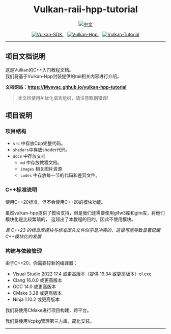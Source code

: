 <div align="center">

<h1>Vulkan-raii-hpp-tutorial</h1>

<p>
    <a href="#中文"><img src="https://img.shields.io/badge/中文-red?style=for-the-badge" alt="中文" /></a>
    <!-- &nbsp;&nbsp;
    <a href="#ENGLISH"><img src="https://img.shields.io/badge/English-blue?style=for-the-badge" alt="English" /></a> -->
</p>
<p>
    <a href="https://www.vulkan.org/">
        <img src="https://img.shields.io/badge/Vulkan-SDK-green?style=for-the-badge" alt="Vulkan-SDK" />
    </a>
    &nbsp;&nbsp;
    <a href="https://github.com/KhronosGroup/Vulkan-Hpp">
        <img src="https://img.shields.io/badge/Vulkan-Hpp-yellow?style=for-the-badge" alt="Vulkan-Hpp" />
    </a>
    &nbsp;&nbsp;
    <a href="https://github.com/Overv/VulkanTutorial">
        <img src="https://img.shields.io/badge/Vulkan-Tutorial-yellow?style=for-the-badge" alt="Vulkan-Tutorial" />
    </a>
</p>

</div>

---

<div id="中文">

## 项目文档说明

这是Vulkan的C++入门教程文档。  
我们将基于Vulkan-Hpp封装提供的raii相关内容进行介绍。

**文档网站：<https://Mysvac.github.io/vulkan-hpp-tutorial>**

> 本文档使用AI优化语言组织，请注意甄别错误!

## 项目说明

### 项目结构
- `src` 中存放Cpp完整代码。
- `shaders`中存放shader代码。
- `docs` 中存放文档
    - `md` 中存放教程文档。
    - `images` 相关图片资源
    - `codes` 中存放每一节的代码和差异文件。

### C++标准说明
使用C++20标准，但不会使用C++20的模块功能。

虽然vulkan-hpp提供了模块支持，但是我们还需要使用glfw3库和glm库，将他们模块化是比较繁琐的，
这超出了本教程的目的，因此不使用模块。

*且 C++23 的标准库模块与标准库头文件似乎是冲突的，这很可能导致显著延缓C++模块化的发展*

### 构建与依赖管理
由于C++20，你需要较新的编译器：
- Visual Studio 2022 17.4 或更高版本（提供 19.34 或更高版本）cl.exe
- Clang 16.0.0 或更高版本
- GCC 14.0 或更高版本
- CMake 3.28 或更高版本
- Ninja 1.10.2 或更高版本

我们将使用CMake进行项目构建，跨平台。

我们将使用Vcpkg管理第三方库，简化安装。


</div>

---
<!-- 
<div id="ENGLISH">

// TODO

</div> -->

